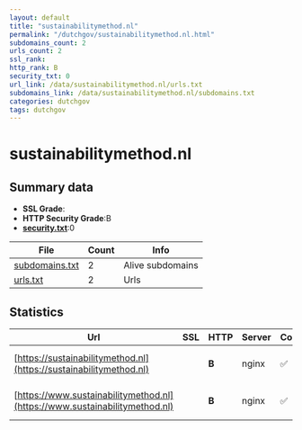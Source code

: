 ```yaml
---
layout: default
title: "sustainabilitymethod.nl"
permalink: "/dutchgov/sustainabilitymethod.nl.html"
subdomains_count: 2
urls_count: 2
ssl_rank: 
http_rank: B
security_txt: 0
url_link: /data/sustainabilitymethod.nl/urls.txt
subdomains_link: /data/sustainabilitymethod.nl/subdomains.txt
categories: dutchgov
tags: dutchgov
---
```



# sustainabilitymethod.nl
## Summary data


 - **SSL Grade**:
 - **HTTP Security Grade**:B
 - **[security.txt](https://www.digitaleoverheid.nl/nieuws/standaard-security-txt-nu-verplicht-voor-overheid/)**:0


| File       | Count | Info |
|------------|-------|------|
|[subdomains.txt](/DutchGovScope/data/sustainabilitymethod.nl/subdomains.txt)|2|Alive subdomains|
|[urls.txt](/DutchGovScope/data/sustainabilitymethod.nl/urls.txt)|2|Urls|


## Statistics


| Url | SSL | HTTP | Server | Cookie | HSTS | CORS | CTO | CSP | XFO | XXP | RP |FP| Tech |Title |
|--------|-------|-------|------|------|------|------|------|------|------|------|------|------|------|------|
|[https://sustainabilitymethod.nl](https://sustainabilitymethod.nl)| | **B**|nginx|:white_check_mark: |:white_check_mark: | | | | :white_check_mark: | :white_check_mark: | :white_check_mark: | |HSTS Nginx PHP:8.3.13|RIVM Sustainabil...|
|[https://www.sustainabilitymethod.nl](https://www.sustainabilitymethod.nl)| | **B**|nginx|:white_check_mark: |:white_check_mark: | | | | :white_check_mark: | :white_check_mark: | :white_check_mark: | |HSTS Nginx PHP:8.3.13|RIVM Sustainabil...|


